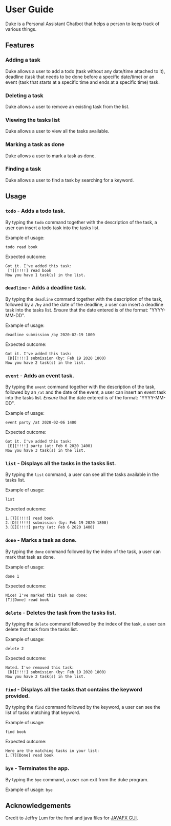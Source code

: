 # User Guide
Duke is a Personal Assistant Chatbot that helps a person to keep track of various things.

## Features 

### Adding a task
Duke allows a user to add a todo (task without any date/time attached to it), deadline (task that needs to be done before a specific date/time) or an event (task that starts at a specific time and ends at a specific time) task.

### Deleting a task
Duke allows a user to remove an existing task from the list.

### Viewing the tasks list
Duke allows a user to view all the tasks available.

### Marking a task as done
Duke allows a user to mark a task as done.

### Finding a task
 Duke allows a user to find a task by searching for a keyword.

## Usage

### `todo` - Adds a todo task.
By typing the `todo` command together with the description of the task, a user can insert a todo task into the tasks list.

Example of usage: 

`todo read book`

Expected outcome:

    Got it. I've added this task:
     [T][!!!!] read book
    Now you have 1 task(s) in the list.
    
### `deadline` - Adds a deadline task.
By typing the `deadline` command together with the description of the task, followed by a `/by` and the date of the deadline, a user can insert a deadline task into the tasks list. *Ensure* that the date entered is of the format: "YYYY-MM-DD".

Example of usage: 

`deadline submission /by 2020-02-19 1800`

Expected outcome:

    Got it. I've added this task:
     [D][!!!!] submission (by: Feb 19 2020 1800)
    Now you have 2 task(s) in the list.
    
### `event` - Adds an event task.
By typing the `event` command together with the description of the task, followed by an `/at` and the date of the event, a user can insert an event task into the tasks list. *Ensure* that the date entered is of the format: "YYYY-MM-DD".

Example of usage: 

`event party /at 2020-02-06 1400`

Expected outcome:

    Got it. I've added this task:
     [E][!!!!] party (at: Feb 6 2020 1400)
    Now you have 3 task(s) in the list.

### `list` - Displays all the tasks in the tasks list.
By typing the `list` command, a user can see all the tasks available in the tasks list.

Example of usage: 

`list`

Expected outcome:

    1.[T][!!!!] read book
    2.[D][!!!!] submission (by: Feb 19 2020 1800)
    3.[E][!!!!] party (at: Feb 6 2020 1400)
    
### `done` - Marks a task as done.
By typing the `done` command followed by the index of the task, a user can mark that task as done.

Example of usage: 

`done 1`

Expected outcome:

    Nice! I've marked this task as done:
    [T][Done] read book

### `delete` - Deletes the task from the tasks list.
By typing the `delete` command followed by the index of the task, a user can delete that task from the tasks list.

Example of usage: 

`delete 2`

Expected outcome:

    Noted. I've removed this task:
     [D][!!!!] submission (by: Feb 19 2020 1800)
    Now you have 2 task(s) in the list.
        
### `find` - Displays all the tasks that contains the keyword provided.
By typing the `find` command followed by the keyword, a user can see the list of tasks matching that keyword.

Example of usage: 

`find book`

Expected outcome:

    Here are the matching tasks in your list:
    1.[T][Done] read book
        
### `bye` - Terminates the app.
By typing the `bye` command, a user can exit from the duke program.

Example of usage: 
`bye`

## Acknowledgements
Credit to Jeffry Lum for the fxml and java files for [JAVAFX GUI](https://github.com/nus-cs2103-AY1920S2/duke/blob/master/tutorials/javaFxTutorialPart4.md).